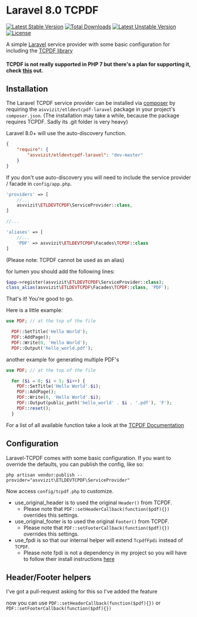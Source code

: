 # Laravel 8.0 TCPDF
[![Latest Stable Version](https://poser.pugx.org/asvvizit/etldevtcpdf-laravel/v/1.0.1.x-dev)](https://packagist.org/packages/asvvizit/etldevtcpdf-laravel/v/1.0.3) [![Total Downloads](https://poser.pugx.org/asvvizit/etldevtcpdf-laravel/downloads)](https://packagist.org/packages/asvvizit/etldevtcpdf-laravel) [![Latest Unstable Version](https://poser.pugx.org/asvvizit/etldevtcpdf-laravel/v/unstable)](https://packagist.org/packages/asvvizit/etldevtcpdf-laravel) [![License](https://poser.pugx.org/asvvizit/etldevtcpdf-laravel/license)](https://packagist.org/packages/asvvizit/etldevtcpdf-laravel)

A simple [Laravel](http://www.laravel.com) service provider with some basic configuration for including the [TCPDF library](http://www.tcpdf.org/)

#### TCPDF is not really supported in PHP 7 but there's a plan for supporting it, check [this](https://github.com/tecnickcom/tc-lib-pdf) out.

## Installation

The Laravel TCPDF service provider can be installed via [composer](http://getcomposer.org) by requiring the `asvvizit/etldevtcpdf-laravel` package in your project's `composer.json`. (The installation may take a while, because the package requires TCPDF. Sadly its .git folder is very heavy)

Laravel 8.0+ will use the auto-discovery function.

```json
{
    "require": {
        "asvvizit/etldevtcpdf-laravel": "dev-master"
    }
}
```

If you don't use auto-discovery you will need to include the service provider / facade in `config/app.php`.


```php
'providers' => [
    //...
    asvvizit\ETLDEVTCPDF\ServiceProvider::class,
]

//...

'aliases' => [
    //...
    'PDF' => asvvizit\ETLDEVTCPDF\Facades\TCPDF::class
]
```

(Please note: TCPDF cannot be used as an alias)

for lumen you should add the following lines:

```php
$app->register(asvvizit\ETLDEVTCPDF\ServiceProvider::class);
class_alias(asvvizit\ETLDEVTCPDF\Facades\TCPDF::class, 'PDF');
```

That's it! You're good to go.

Here is a little example:

```php
use PDF; // at the top of the file

  PDF::SetTitle('Hello World');
  PDF::AddPage();
  PDF::Write(0, 'Hello World');
  PDF::Output('hello_world.pdf');
```

another example for generating multiple PDF's

```php
use PDF; // at the top of the file

  for ($i = 0; $i < 5; $i++) {
    PDF::SetTitle('Hello World'.$i);
    PDF::AddPage();
    PDF::Write(0, 'Hello World'.$i);
    PDF::Output(public_path('hello_world' . $i . '.pdf'), 'F');
    PDF::reset();
  }
```

For a list of all available function take a look at the [TCPDF Documentation](http://www.tcpdf.org/doc/code/classTCPDF.html)

## Configuration 

Laravel-TCPDF comes with some basic configuration.
If you want to override the defaults, you can publish the config, like so:

    php artisan vendor:publish --provider="asvvizit\ETLDEVTCPDF\ServiceProvider"

Now access `config/tcpdf.php` to customize.

 * use_original_header is to used the original `Header()` from TCPDF.
    * Please note that `PDF::setHeaderCallback(function($pdf){})` overrides this settings.
 * use_original_footer is to used the original `Footer()` from TCPDF.
    * Please note that `PDF::setFooterCallback(function($pdf){})` overrides this settings.
 * use_fpdi is so that our internal helper will extend `TcpdfFpdi` instead of `TCPDF`.
    * Please note fpdi is not a dependency in my project so you will have to follow their install instructions [here](https://github.com/Setasign/FPDI)  

## Header/Footer helpers

I've got a pull-request asking for this so I've added the feature

now you can use `PDF::setHeaderCallback(function($pdf){})` or `PDF::setFooterCallback(function($pdf){})`
